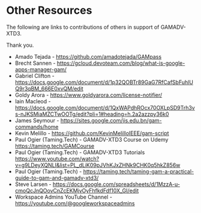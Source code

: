 # Other Resources

The following are links to contributions of others in support of GAMADV-XTD3.

Thank you.

* Amado Tejada - https://github.com/amadotejada/GAMpass
* Brecht Sannen - https://gcloud.devoteam.com/blog/what-is-google-apps-manager-gam/
* Gabriel Clifton - https://docs.google.com/document/d/1p32QOBTr89GaG7RfCafSbFuhlUQ9r3qBM_666E0xvQM/edit
* Goldy Arora - https://www.goldyarora.com/license-notifier/
* Iain Macleod - https://docs.google.com/document/d/1QxWAPdhROcx70OXLpSD9Trh3vs-nJKSMiaMZCTwOOTg/edit?pli=1#heading=h.2a2azzpy36k0
* James Seymour - https://sites.google.com/jis.edu.bn/gam-commands/home
* Kevin Melillo -  https://github.com/KevinMelilloIEEE/gam-script
* Paul Ogier (Taming.Tech) - GAMADV-XTD3 Course on Udemy https://taming.tech/GAMCourse
* Paul Ogier (Taming.Tech) - GAMADV-XTD3 Tutorials https://www.youtube.com/watch?v=g9LDeyXQNLI&list=PL_dLiK09pJVhKJxZHNk9CHK0q5hkZ856w
* Paul Ogier (Taming.Tech) - https://taming.tech/taming-gam-a-practical-guide-to-gam-and-gamadv-xtd3/
* Steve Larsen - https://docs.google.com/spreadsheets/d/1MzzA-u-cmoQcJnQOovCnZcEKMjvOyFhfkdFdf10X_GI/edit
* Workspace Admins YouTube Channel - https://youtube.com/@googleworkspaceadmins
